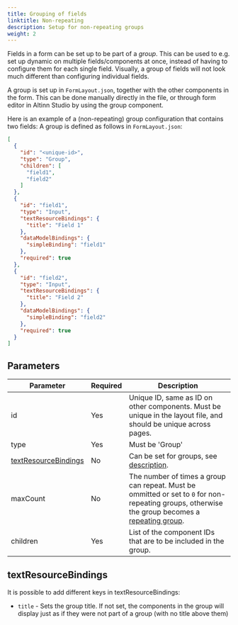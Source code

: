 ```yaml
---
title: Grouping of fields
linktitle: Non-repeating
description: Setup for non-repeating groups
weight: 2
---
```


Fields in a form can be set up to be part of a _group_. This can be used to e.g. set up dynamic on multiple
fields/components at once, instead of having to configure them for each single field. Visually, a group of fields will
not look much different than configuring individual fields.

A group is set up in `FormLayout.json`, together with the other components in the form. This can be done manually
directly in the file, or through form editor in Altinn Studio by using the group component.

Here is an example of a (non-repeating) group configuration that contains two fields:
A group is defined as follows in `FormLayout.json`:

```json {hl_lines=[4,"6-7",11,22]}
[
  {
    "id": "<unique-id>",
    "type": "Group",
    "children": [
      "field1",
      "field2"
    ]
  },
  {
    "id": "field1",
    "type": "Input",
    "textResourceBindings": {
      "title": "Field 1"
    },
    "dataModelBindings": {
      "simpleBinding": "field1"
    },
    "required": true
  },
  {
    "id": "field2",
    "type": "Input",
    "textResourceBindings": {
      "title": "Field 2"
    },
    "dataModelBindings": {
      "simpleBinding": "field2"
    },
    "required": true
  }
]
```

## Parameters

| Parameter                                     | Required | Description                                                                                                                                                     |
|-----------------------------------------------|----------|-----------------------------------------------------------------------------------------------------------------------------------------------------------------|
| id                                            | Yes      | Unique ID, same as ID on other components. Must be unique in the layout file, and should be unique across pages.                                                |
| type                                          | Yes      | Must be 'Group'                                                                                                                                                 |
| [textResourceBindings](#textresourcebindings) | No       | Can be set for groups, see [description](#textresourcebindings).                                                                                                |
| maxCount                                      | No       | The number of times a group can repeat. Must be ommitted or set to `0` for non-repeating groups, otherwise the group becomes a [repeating group](../repeating). |
| children                                      | Yes      | List of the component IDs that are to be included in the group.                                                                                                 |

## textResourceBindings

It is possible to add different keys in textResourceBindings:

- `title` - Sets the group title. If not set, the components in the group will display just as if they were not part of a group (with no title above them)
